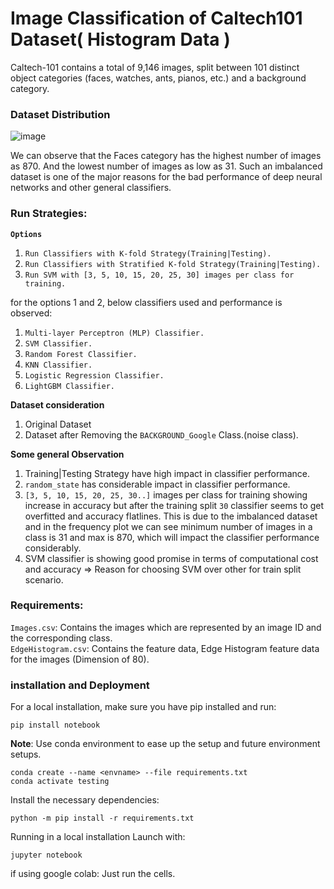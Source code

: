 # **Image Classification of Caltech101 Dataset( Histogram Data )**
Caltech-101 contains a total of 9,146 images, split between 101 distinct object categories (faces, watches, ants, pianos, etc.) and a background category. 

### **Dataset Distribution**
![image](https://user-images.githubusercontent.com/29672160/218158813-001c0378-5690-4887-9e5c-1f5c62240826.png)

We can observe that the Faces category has the highest number of images as 870. And the lowest number of images as low as 31. Such an imbalanced dataset is one of the major reasons for the bad performance of deep neural networks and other general classifiers.

### **Run Strategies:**
**`Options`**
1. `Run Classifiers with K-fold Strategy(Training|Testing).`
2. `Run Classifiers with Stratified K-fold Strategy(Training|Testing).` 
3. `Run SVM with [3, 5, 10, 15, 20, 25, 30] images per class for training.`

for the options 1 and 2, below classifiers used and performance is observed:
1. `Multi-layer Perceptron (MLP) Classifier.`
2. `SVM Classifier.`
3. `Random Forest Classifier.`
4. `KNN Classifier.`
5. `Logistic Regression Classifier.`
6. `LightGBM Classifier.`

**Dataset consideration**
1. Original Dataset
2. Dataset after Removing the `BACKGROUND_Google` Class.(noise class).

**Some general Observation**
1. Training|Testing Strategy have high impact in classifier performance.
2. `random_state` has considerable impact in classifier performance.
3. `[3, 5, 10, 15, 20, 25, 30..]` images per class for training showing increase in accuracy but after the training split `30` classifier seems to get overfitted and accuracy flatlines. This is due to the imbalanced dataset and in the frequency plot we can see minimum number of images in a class is 31 and max is 870, which will impact the classifier performance considerably.
4. SVM classifier is showing good promise in terms of computational cost and accuracy => Reason for choosing SVM over other for train split scenario.

### **Requirements:**
`Images.csv`: Contains the images which are represented by an image ID and the corresponding
class.<br>
`EdgeHistogram.csv`: Contains the feature data, Edge Histogram feature data for the images (Dimension of 80).

### **installation and Deployment**
For a local installation, make sure you have pip installed and run:<br>
    
    pip install notebook
**Note**: Use conda environment to ease up the setup and future environment setups.

    conda create --name <envname> --file requirements.txt
    conda activate testing
Install the necessary dependencies:

    python -m pip install -r requirements.txt

Running in a local installation
Launch with:

    jupyter notebook 

if using google colab: Just run the cells.
